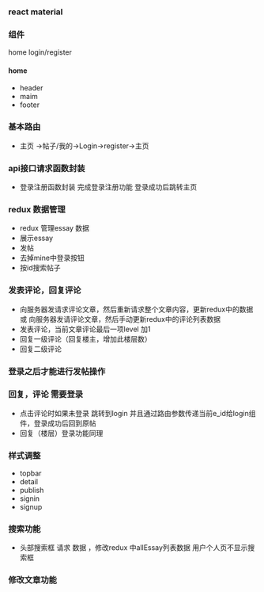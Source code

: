 ### react material  

### 组件
home 
login/register 

#### home 
  - header
  - maim
  - footer 


### 基本路由
 - 主页 ->帖子/我的->Login->register->主页

### api接口请求函数封装  
- 登录注册函数封装 完成登录注册功能 登录成功后跳转主页



### redux 数据管理 
- redux 管理essay 数据 
- 展示essay
- 发帖 
- 去掉mine中登录按钮
- 按id搜索帖子 


### 发表评论，回复评论 
- 向服务器发请求评论文章，然后重新请求整个文章内容，更新redux中的数据 或 向服务器发请评论文章，然后手动更新redux中的评论列表数据
- 发表评论，当前文章评论最后一项level 加1  
- 回复一级评论（回复楼主，增加此楼层数） 
- 回复二级评论 

### 登录之后才能进行发帖操作 


### 回复，评论  需要登录 
- 点击评论时如果未登录 跳转到login 并且通过路由参数传递当前e_id给login组件，登录成功后回到原帖 
- 回复（楼层）登录功能同理  


### 样式调整 
- topbar
- detail 
- publish 
- signin 
- signup  

### 搜索功能  
- 头部搜索框 请求 数据 ，修改redux 中allEssay列表数据  用户个人页不显示搜索框 


### 修改文章功能 

